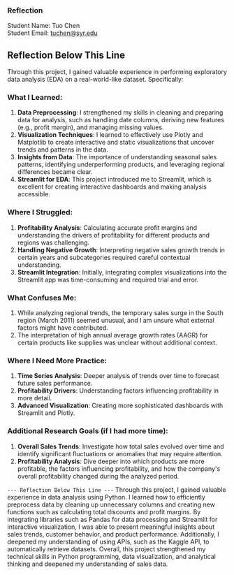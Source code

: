 ### Reflection

Student Name:  Tuo Chen  
Student Email:  tuchen@syr.edu

## Reflection Below This Line

Through this project, I gained valuable experience in performing exploratory data analysis (EDA) on a real-world-like dataset. Specifically:

### What I Learned:
1. **Data Preprocessing**: I strengthened my skills in cleaning and preparing data for analysis, such as handling date columns, deriving new features (e.g., profit margin), and managing missing values.
2. **Visualization Techniques**: I learned to effectively use Plotly and Matplotlib to create interactive and static visualizations that uncover trends and patterns in the data.
3. **Insights from Data**: The importance of understanding seasonal sales patterns, identifying underperforming products, and leveraging regional differences became clear.
4. **Streamlit for EDA**: This project introduced me to Streamlit, which is excellent for creating interactive dashboards and making analysis accessible.

### Where I Struggled:
1. **Profitability Analysis**: Calculating accurate profit margins and understanding the drivers of profitability for different products and regions was challenging.
2. **Handling Negative Growth**: Interpreting negative sales growth trends in certain years and subcategories required careful contextual understanding.
3. **Streamlit Integration**: Initially, integrating complex visualizations into the Streamlit app was time-consuming and required trial and error.

### What Confuses Me:
1. While analyzing regional trends, the temporary sales surge in the South region (March 2011) seemed unusual, and I am unsure what external factors might have contributed.
2. The interpretation of high annual average growth rates (AAGR) for certain products like supplies was unclear without additional context.

### Where I Need More Practice:
1. **Time Series Analysis**: Deeper analysis of trends over time to forecast future sales performance.
2. **Profitability Drivers**: Understanding factors influencing profitability in more detail.
3. **Advanced Visualization**: Creating more sophisticated dashboards with Streamlit and Plotly.

### Additional Research Goals (if I had more time):
1. **Overall Sales Trends**: Investigate how total sales evolved over time and identify significant fluctuations or anomalies that may require attention.
2. **Profitability Analysis**: Dive deeper into which products are more profitable, the factors influencing profitability, and how the company's overall profitability changed during the analyzed period.

`--- Reflection Below This Line ---`
Through this project, I gained valuable experience in data analysis using Python. I learned how to efficiently preprocess data by cleaning up unnecessary columns and creating new functions such as calculating total discounts and profit margins. By integrating libraries such as Pandas for data processing and Streamlit for interactive visualization, I was able to present meaningful insights about sales trends, customer behavior, and product performance. Additionally, I deepened my understanding of using APIs, such as the Kaggle API, to automatically retrieve datasets. Overall, this project strengthened my technical skills in Python programming, data visualization, and analytical thinking and deepened my understanding of sales data.  